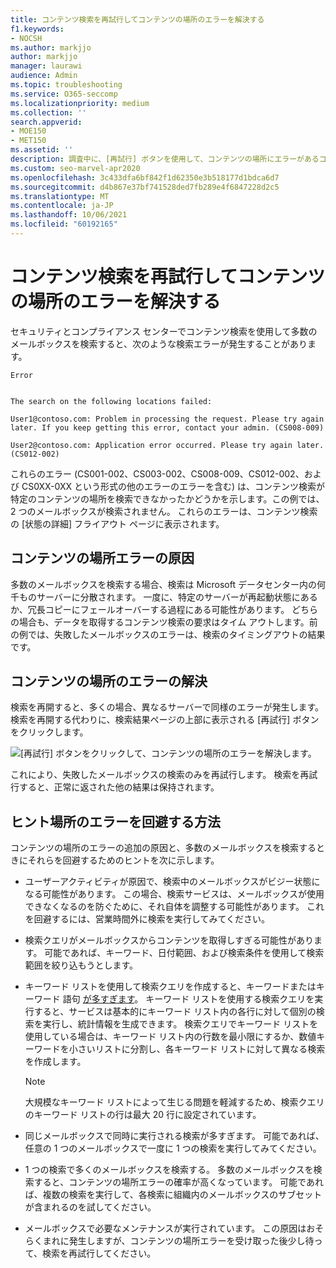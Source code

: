 ```yaml
---
title: コンテンツ検索を再試行してコンテンツの場所のエラーを解決する
f1.keywords:
- NOCSH
ms.author: markjjo
author: markjjo
manager: laurawi
audience: Admin
ms.topic: troubleshooting
ms.service: O365-seccomp
ms.localizationpriority: medium
ms.collection: ''
search.appverid:
- MOE150
- MET150
ms.assetid: ''
description: 調査中に、[再試行] ボタンを使用して、コンテンツの場所にエラーがあるコンテンツ検索を解決できます。
ms.custom: seo-marvel-apr2020
ms.openlocfilehash: 3c433dfa6bf842f1d62350e3b518177d1bdca6d7
ms.sourcegitcommit: d4b867e37bf741528ded7fb289e4f6847228d2c5
ms.translationtype: MT
ms.contentlocale: ja-JP
ms.lasthandoff: 10/06/2021
ms.locfileid: "60192165"
---
```

# <a name="retry-a-content-search-to-resolve-a-content-location-error"></a>コンテンツ検索を再試行してコンテンツの場所のエラーを解決する

セキュリティとコンプライアンス センターでコンテンツ検索を使用して多数のメールボックスを検索すると、次のような検索エラーが発生することがあります。

```text
Error


The search on the following locations failed:

User1@contoso.com: Problem in processing the request. Please try again later. If you keep getting this error, contact your admin. (CS008-009)

User2@contoso.com: Application error occurred. Please try again later. (CS012-002)
```

これらのエラー (CS001-002、CS003-002、CS008-009、CS012-002、および CS0XX-0XX という形式の他のエラーのエラーを含む) は、コンテンツ検索が特定のコンテンツの場所を検索できなかったかどうかを示します。この例では、2 つのメールボックスが検索されません。 これらのエラーは、コンテンツ検索の [状態の詳細] フライアウト ページに表示されます。

## <a name="cause-of-content-location-errors"></a>コンテンツの場所エラーの原因

多数のメールボックスを検索する場合、検索は Microsoft データセンター内の何千ものサーバーに分散されます。 一度に、特定のサーバーが再起動状態にあるか、冗長コピーにフェールオーバーする過程にある可能性があります。 どちらの場合も、データを取得するコンテンツ検索の要求はタイム アウトします。前の例では、失敗したメールボックスのエラーは、検索のタイミングアウトの結果です。

## <a name="resolving-content-location-errors"></a>コンテンツの場所のエラーの解決

検索を再開すると、多くの場合、異なるサーバーで同様のエラーが発生します。 検索を再開する代わりに、検索結果ページの上部に表示される [再試行] ボタンをクリックします。

![[再試行] ボタンをクリックして、コンテンツの場所のエラーを解決します。](../media/retrycontentsearch3.png)

これにより、失敗したメールボックスの検索のみを再試行します。 検索を再試行すると、正常に返された他の結果は保持されます。

## <a name="tips-to-avoid-content-location-errors"></a>ヒント場所のエラーを回避する方法

コンテンツの場所のエラーの追加の原因と、多数のメールボックスを検索するときにそれらを回避するためのヒントを次に示します。

- ユーザーアクティビティが原因で、検索中のメールボックスがビジー状態になる可能性があります。 この場合、検索サービスは、メールボックスが使用できなくなるのを防ぐために、それ自体を調整する可能性があります。 これを回避するには、営業時間外に検索を実行してみてください。

- 検索クエリがメールボックスからコンテンツを取得しすぎる可能性があります。 可能であれば、キーワード、日付範囲、および検索条件を使用して検索範囲を絞り込もうとします。

- キーワード リストを使用して検索クエリを作成すると、キーワードまたはキーワード 語句 [が多すぎます](view-keyword-statistics-for-content-search.md#get-keyword-statistics-for-searches)。 キーワード リストを使用する検索クエリを実行すると、サービスは基本的にキーワード リスト内の各行に対して個別の検索を実行し、統計情報を生成できます。 検索クエリでキーワード リストを使用している場合は、キーワード リスト内の行数を最小限にするか、数値キーワードを小さいリストに分割し、各キーワード リストに対して異なる検索を作成します。

  > [!NOTE]
  > 大規模なキーワード リストによって生じる問題を軽減するため、検索クエリのキーワード リストの行は最大 20 行に設定されています。

- 同じメールボックスで同時に実行される検索が多すぎます。 可能であれば、任意の 1 つのメールボックスで一度に 1 つの検索を実行してみてください。

- 1 つの検索で多くのメールボックスを検索する。 多数のメールボックスを検索すると、コンテンツの場所エラーの確率が高くなっています。 可能であれば、複数の検索を実行して、各検索に組織内のメールボックスのサブセットが含まれるのを試してください。

- メールボックスで必要なメンテナンスが実行されています。 この原因はおそらくまれに発生しますが、コンテンツの場所エラーを受け取った後少し待って、検索を再試行してください。
